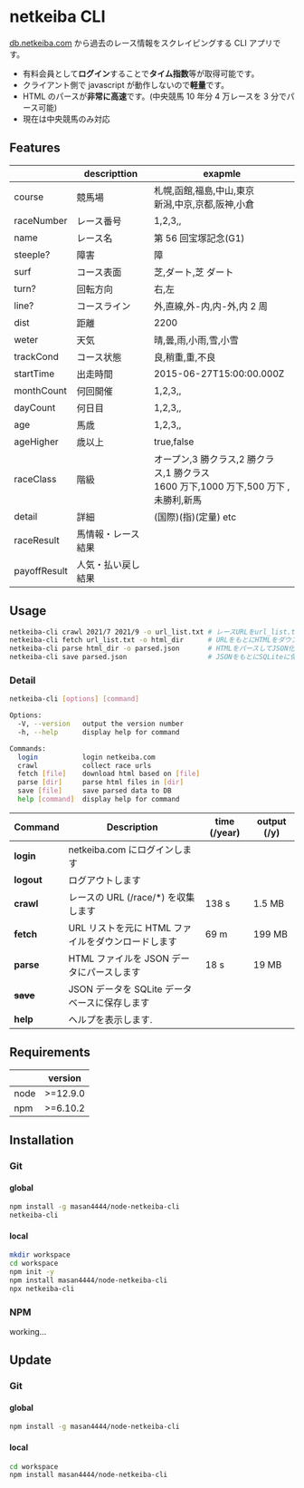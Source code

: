# netkeiba CLI

[db.netkeiba.com](https://db.netkeiba.com) から過去のレース情報をスクレイピングする CLI アプリです。

- 有料会員として**ログイン**することで**タイム指数**等が取得可能です。
- クライアント側で javascript が動作しないので**軽量**です。
- HTML のパースが**非常に高速**です。(中央競馬 10 年分 4 万レースを 3 分でパース可能)
- 現在は中央競馬のみ対応

## Features

|              | descripttion       | exapmle                                                                                |
| ------------ | ------------------ | -------------------------------------------------------------------------------------- |
| course       | 競馬場             | 札幌,函館,福島,中山,東京<br>新潟,中京,京都,阪神,小倉                                   |
| raceNumber   | レース番号         | 1,2,3,,                                                                                |
| name         | レース名           | 第 56 回宝塚記念(G1)                                                                   |
| steeple?     | 障害               | 障                                                                                     |
| surf         | コース表面         | 芝,ダート,芝 ダート                                                                    |
| turn?        | 回転方向           | 右,左                                                                                  |
| line?        | コースライン       | 外,直線,外-内,内-外,内 2 周                                                            |
| dist         | 距離               | 2200                                                                                   |
| weter        | 天気               | 晴,曇,雨,小雨,雪,小雪                                                                  |
| trackCond    | コース状態         | 良,稍重,重,不良                                                                        |
| startTime    | 出走時間           | 2015-06-27T15:00:00.000Z                                                               |
| monthCount   | 何回開催           | 1,2,3,,                                                                                |
| dayCount     | 何日目             | 1,2,3,,                                                                                |
| age          | 馬歳               | 1,2,3,,                                                                                |
| ageHigher    | 歳以上             | true,false                                                                             |
| raceClass    | 階級               | オープン,3 勝クラス,2 勝クラス,1 勝クラス<br>1600 万下,1000 万下,500 万下 ,未勝利,新馬 |
| detail       | 詳細               | (国際)(指)(定量) etc                                                                   |
| raceResult   | 馬情報・レース結果 |                                                                                        |
| payoffResult | 人気・払い戻し結果 |                                                                                        |

## Usage

```bash
netkeiba-cli crawl 2021/7 2021/9 -o url_list.txt # レースURLをurl_list.txtにダウンロード
netkeiba-cli fetch url_list.txt -o html_dir      # URLをもとにHTMLをダウンロード
netkeiba-cli parse html_dir -o parsed.json       # HTMLをパースしてJSON化
netkeiba-cli save parsed.json                    # JSONをもとにSQLiteに保存
```

### Detail

```bash
netkeiba-cli [options] [command]

Options:
  -V, --version   output the version number
  -h, --help      display help for command

Commands:
  login           login netkeiba.com
  crawl           collect race urls
  fetch [file]    download html based on [file]
  parse [dir]     parse html files in [dir]
  save [file]     save parsed data to DB
  help [command]  display help for command
```

| Command      | Description                                        | time (/year) | output (/y) |
| ------------ | -------------------------------------------------- | ------------ | ----------- |
| **login**    | netkeiba.com にログインします                      |              |             |
| **logout**   | ログアウトします                                   |              |             |
| **crawl**    | レースの URL (/race/\*) を収集します               | 138 s        | 1.5 MB      |
| **fetch**    | URL リストを元に HTML ファイルをダウンロードします | 69 m         | 199 MB      |
| **parse**    | HTML ファイルを JSON データにパースします          | 18 s         | 19 MB       |
| **~~save~~** | JSON データを SQLite データベースに保存します      |              |             |
| **help**     | ヘルプを表示します.                                |              |             |

## Requirements

|      | version  |
| ---- | -------- |
| node | >=12.9.0 |
| npm  | >=6.10.2 |

## Installation

### Git

#### global

```bash
npm install -g masan4444/node-netkeiba-cli
netkeiba-cli
```

#### local

```bash
mkdir workspace
cd workspace
npm init -y
npm install masan4444/node-netkeiba-cli
npx netkeiba-cli
```

### NPM

working...

## Update

### Git

#### global

```bash
npm install -g masan4444/node-netkeiba-cli
```

#### local

```bash
cd workspace
npm install masan4444/node-netkeiba-cli
```
